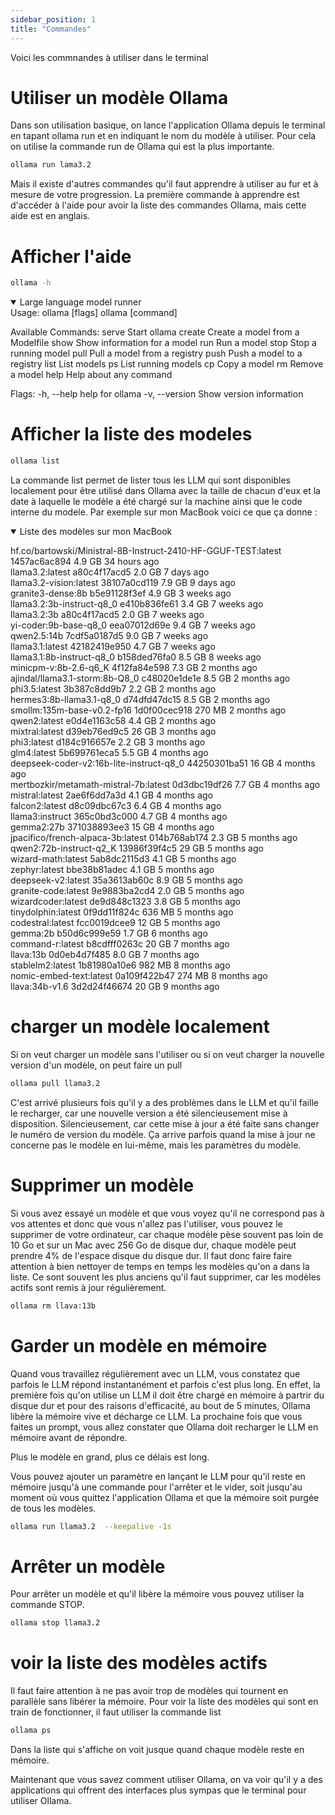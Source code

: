 ```yaml
---
sidebar_position: 1
title: "Commandes"
---
```


Voici les commnandes à utiliser dans le terminal

# Utiliser un modèle Ollama

Dans son utilisation basique, on lance l'application Ollama depuis le terminal en tapant ollama run et en indiquant le nom du modèle à utiliser. Pour cela on utilise la commande run de Ollama qui est la plus importante.

```bash
ollama run lama3.2
```

Mais il existe d'autres commandes qu'il faut apprendre à utiliser au fur et à mesure de votre progression.
La première commande à apprendre est d'accéder à l'aide pour avoir la liste des commandes Ollama, mais cette aide est en anglais.

# Afficher l'aide

```bash
ollama -h
```

<details open>
  <summary>Large language model runner</summary>
Usage:
  ollama [flags]
  ollama [command]

Available Commands:
  serve       Start ollama
  create      Create a model from a Modelfile
  show        Show information for a model
  run         Run a model
  stop        Stop a running model
  pull        Pull a model from a registry
  push        Push a model to a registry
  list        List models
  ps          List running models
  cp          Copy a model
  rm          Remove a model
  help        Help about any command

Flags:
  -h, --help      help for ollama
  -v, --version   Show version information
</details>

# Afficher la liste des modeles

```bash
ollama list
```

La commande list permet de lister tous les LLM qui sont disponibles localement pour être utilisé dans Ollama avec la taille de chacun d'eux et la date à laquelle le modèle a été chargé sur la machine ainsi que le code interne du modele. Par exemple sur mon MacBook voici ce que ça donne :

<details open>
  <summary>Liste des modèles sur mon MacBook</summary>

hf.co/bartowski/Ministral-8B-Instruct-2410-HF-GGUF-TEST:latest    1457ac6ac894    4.9 GB    34 hours ago    
llama3.2:latest                                                   a80c4f17acd5    2.0 GB    7 days ago      
llama3.2-vision:latest                                            38107a0cd119    7.9 GB    9 days ago      
granite3-dense:8b                                                 b5e91128f3ef    4.9 GB    3 weeks ago     
llama3.2:3b-instruct-q8_0                                         e410b836fe61    3.4 GB    7 weeks ago     
llama3.2:3b                                                       a80c4f17acd5    2.0 GB    7 weeks ago     
yi-coder:9b-base-q8_0                                             eea07012d69e    9.4 GB    7 weeks ago     
qwen2.5:14b                                                       7cdf5a0187d5    9.0 GB    7 weeks ago     
llama3.1:latest                                                   42182419e950    4.7 GB    7 weeks ago     
llama3.1:8b-instruct-q8_0                                         b158ded76fa0    8.5 GB    8 weeks ago     
minicpm-v:8b-2.6-q6_K                                             4f12fa84e598    7.3 GB    2 months ago    
ajindal/llama3.1-storm:8b-Q8_0                                    c48020e1de1e    8.5 GB    2 months ago    
phi3.5:latest                                                     3b387c8dd9b7    2.2 GB    2 months ago    
hermes3:8b-llama3.1-q8_0                                          d74dfd47dc15    8.5 GB    2 months ago    
smollm:135m-base-v0.2-fp16                                        1d0f00cec918    270 MB    2 months ago    
qwen2:latest                                                      e0d4e1163c58    4.4 GB    2 months ago    
mixtral:latest                                                    d39eb76ed9c5    26 GB     3 months ago    
phi3:latest                                                       d184c916657e    2.2 GB    3 months ago    
glm4:latest                                                       5b699761eca5    5.5 GB    4 months ago    
deepseek-coder-v2:16b-lite-instruct-q8_0                          44250301ba51    16 GB     4 months ago    
mertbozkir/metamath-mistral-7b:latest                             0d3dbc19df26    7.7 GB    4 months ago    
mistral:latest                                                    2ae6f6dd7a3d    4.1 GB    4 months ago    
falcon2:latest                                                    d8c09dbc67c3    6.4 GB    4 months ago    
llama3:instruct                                                   365c0bd3c000    4.7 GB    4 months ago    
gemma2:27b                                                        371038893ee3    15 GB     4 months ago    
jpacifico/french-alpaca-3b:latest                                 014b768ab174    2.3 GB    5 months ago    
qwen2:72b-instruct-q2_K                                           13986f39f4c5    29 GB     5 months ago    
wizard-math:latest                                                5ab8dc2115d3    4.1 GB    5 months ago    
zephyr:latest                                                     bbe38b81adec    4.1 GB    5 months ago    
deepseek-v2:latest                                                35a3613ab60c    8.9 GB    5 months ago    
granite-code:latest                                               9e9883ba2cd4    2.0 GB    5 months ago    
wizardcoder:latest                                                de9d848c1323    3.8 GB    5 months ago    
tinydolphin:latest                                                0f9dd11f824c    636 MB    5 months ago    
codestral:latest                                                  fcc0019dcee9    12 GB     5 months ago    
gemma:2b                                                          b50d6c999e59    1.7 GB    6 months ago    
command-r:latest                                                  b8cdfff0263c    20 GB     7 months ago    
llava:13b                                                         0d0eb4d7f485    8.0 GB    7 months ago    
stablelm2:latest                                                  1b81980a10e6    982 MB    8 months ago    
nomic-embed-text:latest                                           0a109f422b47    274 MB    8 months ago    
llava:34b-v1.6                                                    3d2d24f46674    20 GB     9 months ago    
</details>

# charger un modèle localement

Si on veut charger un modèle sans l'utiliser ou si on veut charger la nouvelle version d'un modèle, on peut faire un pull

```bash
ollama pull llama3.2
```

C'est arrivé plusieurs fois qu'il y a des problèmes dans le LLM et qu'il faille le recharger, car une nouvelle version a été silencieusement mise à disposition. Silencieusement, car cette mise à jour a été faite sans changer le numéro de version du modèle. Ça arrive parfois quand la mise à jour ne concerne pas le modèle en lui-même, mais les paramètres du modèle.

# Supprimer un modèle

Si vous avez essayé un modèle et que vous voyez qu'il ne correspond pas à vos attentes et donc que vous n'allez pas l'utiliser, vous pouvez le supprimer de votre ordinateur, car chaque modèle pèse souvent pas loin de 10 Go et sur un Mac avec 256 Go de disque dur, chaque modèle peut prendre 4% de l'espace disque du disque dur. Il faut donc faire faire attention à bien nettoyer de temps en temps les modèles qu'on a dans la liste. Ce sont souvent les plus anciens qu'il faut supprimer, car les modèles actifs sont remis à jour régulièrement.

```bash
ollama rm llava:13b
```

# Garder un modèle en mémoire

Quand vous travaillez régulièrement avec un LLM, vous constatez que parfois le LLM répond instantanément et parfois c'est plus long. En effet, la première fois qu'on utilise un LLM il doit être chargé en mémoire à partrir du disque dur et pour des raisons d'efficacité, au bout de 5 minutes, Ollama libère la mémoire vive et décharge ce LLM. La prochaine fois que vous faites un prompt, vous allez constater que Ollama doit recharger le LLM en mémoire avant de répondre.

Plus le modèle en grand, plus ce délais est long.

Vous pouvez ajouter un paramètre en lançant le LLM pour qu'il reste en mémoire jusqu'à une commande pour l'arrêter et le vider, soit jusqu'au moment où vous quittez l'application Ollama et que la mémoire soit purgée de tous les modèles.

```bash
ollama run llama3.2  --keepalive -1s
```

# Arrêter un modèle

Pour arrêter un modèle et qu'il libère la mémoire vous pouvez utiliser la commande STOP.

```bash
ollama stop llama3.2
```

# voir la liste des modèles actifs

Il faut faire attention à ne pas avoir trop de modèles qui tournent en parallèle sans libérer la mémoire. Pour voir la liste des modèles qui sont en train de fonctionner, il faut utiliser la commande list

```bash
ollama ps
```

Dans la liste qui s'affiche on voit jusque quand chaque modèle reste en mémoire.

Maintenant que vous savez comment utiliser Ollama, on va voir qu'il y a des applications qui offrent des interfaces plus sympas que le terminal pour utiliser Ollama.